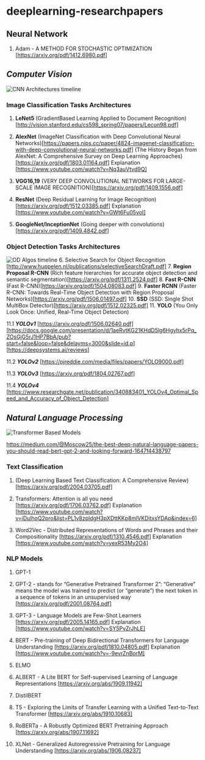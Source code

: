 # deeplearning-researchpapers


## **Neural Network**
1. Adam - A METHOD FOR STOCHASTIC OPTIMIZATION
[https://arxiv.org/pdf/1412.6980.pdf]



## _**Computer Vision**_
![CNN Architectures timeline](https://miro.medium.com/max/5788/1*dc07I4_N_IWDJVb6cM-KsQ.png)

### **Image Classification Tasks Architectures**
1. **LeNet5** 
(GradientBased Learning Applied to Document
Recognition)[http://vision.stanford.edu/cs598_spring07/papers/Lecun98.pdf]
2. **AlexNet**
(ImageNet Classification with Deep Convolutional
Neural Networks)[https://papers.nips.cc/paper/4824-imagenet-classification-with-deep-convolutional-neural-networks.pdf]
(The History Began from AlexNet: A Comprehensive Survey on Deep Learning Approaches)[https://arxiv.org/pdf/1803.01164.pdf]
Explanation
[https://www.youtube.com/watch?v=Nq3auVtvd9Q]
3. **VGG16,19**
(VERY DEEP CONVOLUTIONAL NETWORKS FOR LARGE-SCALE IMAGE RECOGNITION)[https://arxiv.org/pdf/1409.1556.pdf]
4. **ResNet**
(Deep Residual Learning for Image Recognition)[https://arxiv.org/pdf/1512.03385.pdf]
Explanation
[https://www.youtube.com/watch?v=GWt6Fu05voI]

5. **GoogleNet/InceptionNet**
(Going deeper with convolutions)[https://arxiv.org/pdf/1409.4842.pdf]

### **Object Detection Tasks Architectures**
![OD Algos timeline](https://www.mdpi.com/electronics/electronics-09-00583/article_deploy/html/images/electronics-09-00583-g001.png)
6. Selective Search for Object Recognition 
[http://www.huppelen.nl/publications/selectiveSearchDraft.pdf]
7. **Region Proposal R-CNN**
(Rich feature hierarchies for accurate object detection and semantic segmentation)[https://arxiv.org/pdf/1311.2524.pdf]
8. **Fast R-CNN**
(Fast R-CNN)[https://arxiv.org/pdf/1504.08083.pdf]
9. **Faster RCNN**
(Faster R-CNN: Towards Real-Time Object Detection with Region Proposal Networks)[https://arxiv.org/pdf/1506.01497.pdf]
10. **SSD**
(SSD: Single Shot MultiBox Detector)[https://arxiv.org/pdf/1512.02325.pdf]
11. **YOLO**
(You Only Look Once: Unified, Real-Time Object Detection)

   11.1 ***YOLOv1***
   [https://arxiv.org/pdf/1506.02640.pdf]
   [https://docs.google.com/presentation/d/1aeRvtKG21KHdD5lg6Hgyhx5rPq_ZOsGjG5rJ1HP7BbA/pub?start=false&loop=false&delayms=3000&slide=id.p]
   [https://deepsystems.ai/reviews]

   11.2 ***YOLOv2***
    [https://pjreddie.com/media/files/papers/YOLO9000.pdf]

   11.3 ***YOLOv3***
    [https://arxiv.org/pdf/1804.02767.pdf]
  
   11.4 ***YOLOv4***
    [https://www.researchgate.net/publication/340883401_YOLOv4_Optimal_Speed_and_Accuracy_of_Object_Detection]



## _**Natural Language Processing**_

![Transformer Based Models](https://miro.medium.com/max/1400/1*bG8dQv1L6o3NRXyCau4Rzg.png)

https://medium.com/@Moscow25/the-best-deep-natural-language-papers-you-should-read-bert-gpt-2-and-looking-forward-1647f4438797

### **Text Classification**
1. (Deep Learning Based Text Classification: A Comprehensive Review)[https://arxiv.org/pdf/2004.03705.pdf]

2. Transformers: Attention is all you need
[https://arxiv.org/pdf/1706.03762.pdf]
Explanation
[https://www.youtube.com/watch?v=iDulhoQ2pro&list=PL1v8zpldgH3pXDttKKp8mlVKDitxsYDAp&index=6]

3. Word2Vec - Distributed Representations of Words and Phrases and their Compositionality
[https://arxiv.org/pdf/1310.4546.pdf]
Explanation
[https://www.youtube.com/watch?v=yexR53My2O4]

### **NLP Models**
1. GPT-1

2. GPT-2 - stands for “Generative Pretrained Transformer 2”: “Generative” means the model was trained to predict (or “generate”) the next token in a sequence of tokens in an unsupervised way
[https://arxiv.org/pdf/2001.08764.pdf]

3. GPT-3 - Language Models are Few-Shot Learners
[https://arxiv.org/pdf/2005.14165.pdf]
Explanation
[https://www.youtube.com/watch?v=SY5PvZrJhLE]

4. BERT - Pre-training of Deep Bidirectional Transformers for Language Understanding
[https://arxiv.org/pdf/1810.04805.pdf]
Explanation
[https://www.youtube.com/watch?v=-9evrZnBorM]

5. ELMO

6. ALBERT - A Lite BERT for Self-supervised Learning of Language Representations
[https://arxiv.org/abs/1909.11942]

7. DistilBERT

8. T5 - Exploring the Limits of Transfer Learning with a Unified Text-to-Text Transformer
[https://arxiv.org/abs/1910.10683]

9. RoBERTa - A Robustly Optimized BERT Pretraining Approach
[https://arxiv.org/abs/1907.11692]

10. XLNet - Generalized Autoregressive Pretraining for Language Understanding
[https://arxiv.org/abs/1906.08237]

